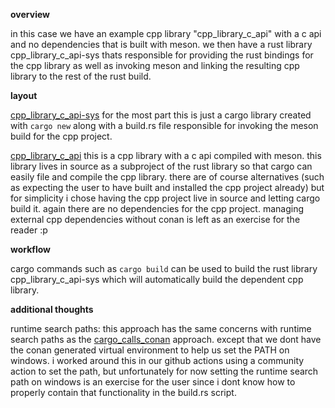
**overview**

in this case we have an example cpp library "cpp_library_c_api" with a c api and no dependencies that is built with meson. we then have a rust library cpp_library_c_api-sys thats responsible for providing the rust bindings for the cpp library as well as invoking meson and linking the resulting cpp library to the rest of the rust build.


**layout**

[cpp_library_c_api-sys](cpp_library_c_api-sys) for the most part this is just a cargo library created with `cargo new` along with a build.rs file responsible for invoking the meson build for the cpp project.

[cpp_library_c_api](cpp_library_c_api-sys/cpp_library_c_api) this is a cpp library with a c api compiled with meson. this library lives in source as a subproject of the rust library so that cargo can easily file and compile the cpp library. there are of course alternatives (such as expecting the user to have built and installed the cpp project already) but for simplicity i chose having the cpp project live in source and letting cargo build it. again there are no dependencies for the cpp project. managing external cpp dependencies without conan is left as an exercise for the reader :p


**workflow**

cargo commands such as `cargo build` can be used to build the rust library cpp_library_c_api-sys which will automatically build the dependent cpp library.

**additional thoughts**

runtime search paths: this approach has the same concerns with runtime search paths as the [cargo_calls_conan](../cargo_calls_conan) approach. except that we dont have the conan generated virtual environment to help us set the PATH on windows. i worked around this in our github actions using a community action to set the path, but unfortunately for now setting the runtime search path on windows is an exercise for the user since i dont know how to properly contain that functionality in the build.rs script.
